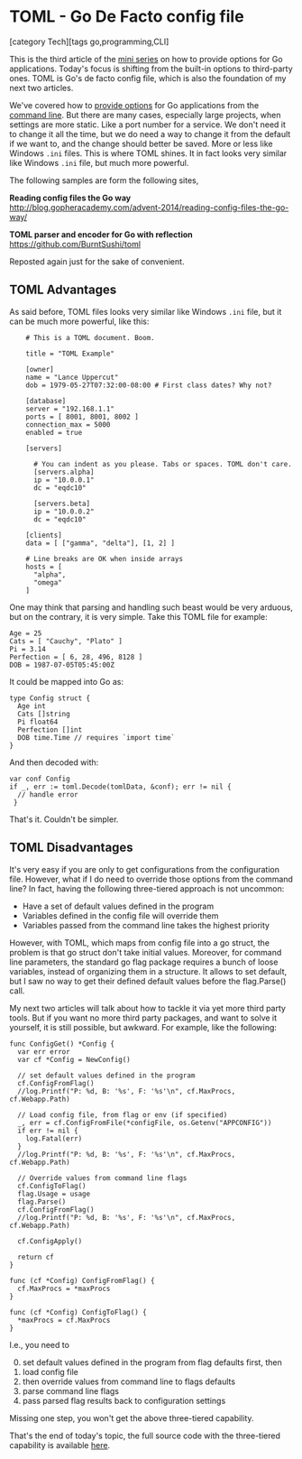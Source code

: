 # TOML - Go De Facto config file

[category Tech][tags go,programming,CLI]

This is the third article of the [mini series](https://sfxpt.wordpress.com/2015/06/16/providing-options-for-go-applications/) on how to provide options for Go applications. Today's focus is shifting from the built-in options to third-party ones. TOML is Go's de facto config file, which is also the foundation of my next two articles. 

<!--more-->

We've covered how to [provide options](https://sfxpt.wordpress.com/2015/06/18/passing-options-to-go-from-command-line/) for Go applications from the [command line](https://sfxpt.wordpress.com/2015/06/17/accessing-go-command-line-parameters/). But there are many cases, especially large projects, when settings are more static. Like a port number for a service. We don't need it to change it all the time, but we do need a way to change it from the default if we want to, and the change should better be saved. More or less like Windows `.ini` files. This is where TOML shines. It in fact looks very similar like Windows `.ini` file, but much more powerful.

The following samples are form the following sites,


**Reading config files the Go way**  
http://blog.gopheracademy.com/advent-2014/reading-config-files-the-go-way/

**TOML parser and encoder for Go with reflection**  
https://github.com/BurntSushi/toml

Reposted again just for the sake of convenient.

## TOML Advantages

As said before, TOML files looks very similar like Windows `.ini` file, but it can be much more powerful, like this:


```
	# This is a TOML document. Boom.

	title = "TOML Example"

	[owner]
	name = "Lance Uppercut"
	dob = 1979-05-27T07:32:00-08:00 # First class dates? Why not?

	[database]
	server = "192.168.1.1"
	ports = [ 8001, 8001, 8002 ]
	connection_max = 5000
	enabled = true

	[servers]

	  # You can indent as you please. Tabs or spaces. TOML don't care.
	  [servers.alpha]
	  ip = "10.0.0.1"
	  dc = "eqdc10"

	  [servers.beta]
	  ip = "10.0.0.2"
	  dc = "eqdc10"

	[clients]
	data = [ ["gamma", "delta"], [1, 2] ]

	# Line breaks are OK when inside arrays
	hosts = [
	  "alpha",
	  "omega"
	]
```

One may think that parsing and handling such beast would be very arduous, but on the contrary, it is very simple. Take this TOML file for example:


```
Age = 25
Cats = [ "Cauchy", "Plato" ]
Pi = 3.14
Perfection = [ 6, 28, 496, 8128 ]
DOB = 1987-07-05T05:45:00Z
```

It could be mapped into Go as:

```
type Config struct {
  Age int
  Cats []string
  Pi float64
  Perfection []int
  DOB time.Time // requires `import time`
}
```

And then decoded with:

```
var conf Config
if _, err := toml.Decode(tomlData, &conf); err != nil {
  // handle error
 }
```

That's it. Couldn't be simpler.

<a name="limits"/>
<a name="disadvantages"/>

## TOML Disadvantages

It's very easy if you are only to get configurations from the configuration file. However, what if I do need to override those options from the command line? In fact, having the following three-tiered approach is not uncommon:

- Have a set of default values defined in the program
- Variables defined in the config file will override them
- Variables passed from the command line takes the highest priority

However, with TOML, which maps from config file into a go struct, the problem is that go struct don't take initial values. Moreover, for command line parameters, the standard go flag package requires a bunch of loose variables, instead of organizing them in a structure. It allows to set default, but I saw no way to get their defined default values before the flag.Parse() call. 

My next two articles will talk about how to tackle it via yet more third party tools. But if you want no more third party packages, and want to solve it yourself, it is still possible, but awkward. For example, like the following:


```
func ConfigGet() *Config {
  var err error
  var cf *Config = NewConfig()

  // set default values defined in the program
  cf.ConfigFromFlag()
  //log.Printf("P: %d, B: '%s', F: '%s'\n", cf.MaxProcs, cf.Webapp.Path)

  // Load config file, from flag or env (if specified)
  _, err = cf.ConfigFromFile(*configFile, os.Getenv("APPCONFIG"))
  if err != nil {
    log.Fatal(err)
  }
  //log.Printf("P: %d, B: '%s', F: '%s'\n", cf.MaxProcs, cf.Webapp.Path)

  // Override values from command line flags
  cf.ConfigToFlag()
  flag.Usage = usage
  flag.Parse()
  cf.ConfigFromFlag()
  //log.Printf("P: %d, B: '%s', F: '%s'\n", cf.MaxProcs, cf.Webapp.Path)

  cf.ConfigApply()

  return cf
}

func (cf *Config) ConfigFromFlag() {
  cf.MaxProcs = *maxProcs
}

func (cf *Config) ConfigToFlag() {
  *maxProcs = cf.MaxProcs
}

```

I.e., you need to

0. set default values defined in the program from flag defaults first, then
0. load config file
0. then override values from command line to flags defaults
0. parse command line flags
0. pass parsed flag results back to configuration settings

Missing one step, you won't get the above three-tiered capability. 


That's the end of today's topic, the full source code with the three-tiered capability is available [here](https://github.com/suntong001/simplicity/blob/master/src/config.go).
